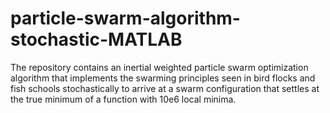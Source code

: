# particle-swarm-algorithm-stochastic-MATLAB
The repository contains an inertial weighted particle swarm optimization algorithm that implements the swarming principles seen in bird flocks and fish schools stochastically to arrive at a swarm configuration that settles at the true minimum of a function with 10e6 local minima.
